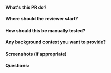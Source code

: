 #### What's this PR do?
#### Where should the reviewer start?
#### How should this be manually tested?
#### Any background context you want to provide?
#### Screenshots (if appropriate)
#### Questions:
